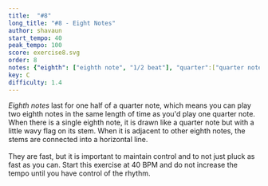 ```yaml
---
title:  "#8"
long_title: "#8 - Eight Notes"
author: shavaun
start_tempo: 40
peak_tempo: 100
score: exercise8.svg
order: 8
notes: {"eighth": ["eighth note", "1/2 beat"], "quarter":["quarter note","1 beat"]}
key: C
difficulty: 1.4
---
```


*Eighth notes* last for one half of a quarter note, which means you can play two eighth notes in the same length of time as you'd play one quarter note. When there is a single eighth note, it is drawn like a quarter note but with a little wavy flag on its stem. When it is adjacent to other eighth notes, the stems are connected into a horizontal line.<br><br>They are fast, but it is important to maintain control and to not just pluck as fast as you can. Start this exercise at 40 BPM and do not increase the tempo until you have control of the rhythm.